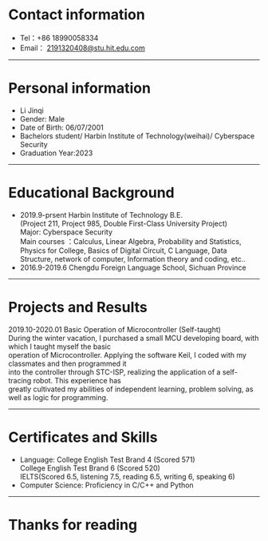 
# Contact information

- Tel：+86 18990058334
- Email： 2191320408@stu.hit.edu.com

---

# Personal information

 - Li Jinqi
 - Gender: Male
 - Date of Birth: 06/07/2001
 - Bachelors student/ Harbin Institute of Technology(weihai)/ Cyberspace Security
 - Graduation Year:2023

---

# Educational Background
 - 2019.9-prsent   Harbin Institute of Technology   B.E.  
  (Project 211, Project 985, Double First-Class University Project)  
   Major: Cyberspace Security  
   Main courses ：Calculus, Linear Algebra, Probability and Statistics, Physics for College,  Basics of 
   Digital Circuit, C Language, Data Structure, network of computer, Information theory and coding, etc..  
 - 2016.9-2019.6 Chengdu Foreign Language School, Sichuan Province

---

# Projects and Results
2019.10-2020.01 Basic Operation of Microcontroller (Self-taught)  
During the winter vacation, I purchased a small MCU developing board, with which I taught myself the basic  
operation of Microcontroller. Applying the software Keil, I coded with my classmates and then programmed it  
into the controller through STC-ISP, realizing the application of a self-tracing robot. This experience has  
greatly cultivated my abilities of independent learning, problem solving, as well as logic for programming.

---

# Certificates and Skills
 - Language: College English Test Brand 4 (Scored 571)  
          College English Test Brand 6 (Scored 520)  
          IELTS(Scored 6.5, listening 7.5, reading 6.5, writing 6, speaking 6)  
 - Computer Science: Proficiency in C/C++ and Python  

---

# Thanks for reading
